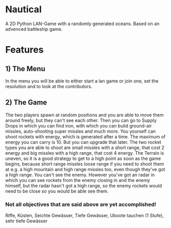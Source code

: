 # Nautical
A 2D Python LAN-Game with a randomly generated oceans. Based on an advenced battleship game.
# Features
## 1) The Menu
In the menu you will be able to either start a lan game or join one, set the resolution and to look at the contributors.
## 2) The Game
The two players spawn at random positions and you are able to move them around freely, but they can't see each other. Then you can go to Supply Drops in which you can find iron, with which you can build ground-air missles, auto-shooting super missles and much more. You yourself can shoot rockets with energy, which is generated after a time. The maximum of energy you can carry is 10. But you can upgrade that later. The two rocket types you are able to shoot are small missles with a short range, that cost 2 energy and big missles with a high range, that cost 4 energy. The Terrain is uneven, so it is a good strategy to get to a high point as soon as the game begins, because short range missles loose range if you need to shoot them at e.g. a high mountain and high range missles too, even though they've got a high range. You can't see the enemy. However you've got an radar in which you can see rockets from the enemy closing in and the enemy himself, but the radar hasn't got a high range, so the enemy rockets would need to be close so you would be able see them.

### Not all objectives that are said above are yet accomplished!

Riffe, Küsten, Seichte Gewässer, Tiefe Gewässer, Uboote tauchen (1 Stufe), sehr tiefe Gewässer
